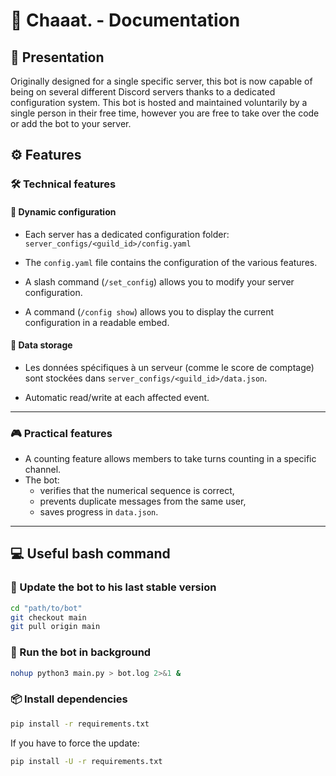 # 🤖 Chaaat. - Documentation

## 🧩 Presentation

Originally designed for a single specific server, this bot is now capable of being on several different Discord servers thanks to a dedicated configuration system. This bot is hosted and maintained voluntarily by a single person in their free time, however you are free to take over the code or add the bot to your server.

## ⚙️ Features

### 🛠️ Technical features

#### 🔧 Dynamic configuration

 - Each server has a dedicated configuration folder: 
 `server_configs/<guild_id>/config.yaml`

 - The `config.yaml` file contains the configuration of the various features.

 - A slash command (`/set_config`) allows you to modify your server configuration.

 - A command (`/config show`) allows you to display the current configuration in a readable embed.

#### 💾 Data storage

 - Les données spécifiques à un serveur (comme le score de comptage) sont stockées dans `server_configs/<guild_id>/data.json`.

 - Automatic read/write at each affected event.

---

### 🎮 Practical features

- A counting feature allows members to take turns counting in a specific channel.
- The bot:
    - verifies that the numerical sequence is correct,
    - prevents duplicate messages from the same user,
    - saves progress in `data.json`.

---

## 💻 Useful bash command

### 🔁 Update the bot to his last stable version

```bash
cd "path/to/bot"
git checkout main
git pull origin main
```

### 🚀 Run the bot in background

```bash
nohup python3 main.py > bot.log 2>&1 &
```

### 📦 Install dependencies

```bash
pip install -r requirements.txt
```

If you have to force the update:

```bash
pip install -U -r requirements.txt
```